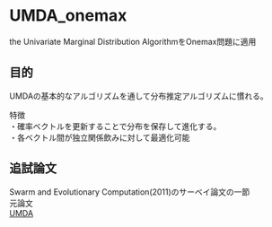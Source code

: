 # UMDA_onemax
the Univariate Marginal Distribution AlgorithmをOnemax問題に適用  

## 目的
UMDAの基本的なアルゴリズムを通して分布推定アルゴリズムに慣れる。  

特徴  
・確率ベクトルを更新することで分布を保存して進化する。  
・各ベクトル間が独立関係飲みに対して最適化可能  

## 追試論文
Swarm and Evolutionary Computation(2011)のサーベイ論文の一節  
元論文  
[UMDA](http://www.muehlenbein.org/estbin96.pdf)